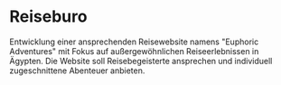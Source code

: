 # Reiseburo
Entwicklung einer ansprechenden Reisewebsite namens "Euphoric Adventures"  mit Fokus auf außergewöhnlichen Reiseerlebnissen in Ägypten. Die Website  soll Reisebegeisterte ansprechen und individuell zugeschnittene Abenteuer  anbieten.
